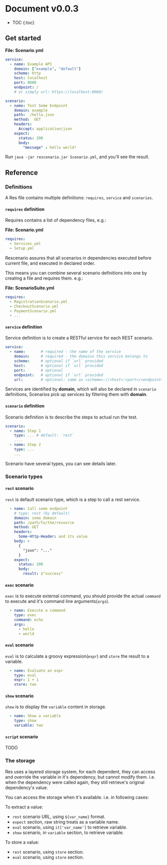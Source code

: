 # Document v0.0.3

* TOC
{:toc}

## Get started

**File: Scenario.yml**
```yaml
service:
  - name: Example API
    domain: ["example", "default"]
    scheme: http
    host: localhost
    port: 8080
    endpoint: /
    # or simply url: https://localhost:8080/

scenario:
  - name: Test Some Endpoint
    domain: example
    path:  /hello.json
    method:  GET
    headers:
      Accept: application/json
    expect:
      status: 200
      body:
        "message" : hello world!
```

Run `java -jar rescenario.jar Scenario.yml`, and you'll see the result.

## Reference

### Definitions

A Res file contains multiple definitions: `requires`, `service` and `scenarios`.

#### `requires` definition

Requires contains a list of dependency files, e.g.:

**File: Scenario.yml**
```yaml
requires:
  - Services.yml
  - Setup.yml
```

Rescenario assures that all scenarios in dependencies executed before
current file, and executed in declared order.

This means you can combine several scenario definitions into one by
creating a file and requires them. e.g.:

**File: ScenarioSuite.yml**
```yaml
requires:
  - RegistrationScenario.yml
  - CheckoutScenario.yml
  - PaymentScenario.yml
  - ...
```

#### `service` definition

Service definition is to create a RESTful service for each REST scenario.

```yaml
service:
  - name:       # required - the name of the service
    domain:     # required - the domains this service belongs to
    scheme:     # optional if `url` provided
    host:       # optional if `url` provided
    port:       # optional
    endpoint:   # optional if `url` provided
    url:        # optional: same as <scheme>://<host>:<port>/<endpoint>
```

Services are identified by **domain**, which will also be declared in
`scenario` definitions, Scenarios pick up services by filtering them
with **domain**.

#### `scenario` definition

Scenario definition is to describe the steps to actual run the test.

```yaml
scenario:
  - name: Step 1
    type: ... # default: `rest`
    ....
  - name: Step 2
    type: ...
    ...
```

Scenario have several types, you can see details later.

### Scenario types

#### `rest` scenario

`rest` is default scenario type, which is a step to call a rest service.

```yaml
  - name: Call some endpoint
    # type: rest (by default)
    domain: some_domain
    path: /path/to/the/resource
    method: GET
    headers:
      Some-Http-Header: and its value
    body: >
      {
        "json": "..."
      }
    expect:
      status: 200
      body:
        result: $"success"
```

#### `exec` scenario

`exec` is to execute external command, you should provide the
actual `command` to execute and it's command line arguments(`args`).

```yaml
  - name: Execute a command
    type: exec
    command: echo
    args:
      - hello
      - world
```

#### `eval` scenario

`eval` is to calculate a groovy expression(`expr`) and `store` the result to
a variable.

```yaml
  - name: Evaluate an expr
    type: eval
    expr: 1 + 1
    store: two
```

#### `show` scenario

`show` is to display the `variable` content in storage.

```yaml
  - name: Show a variable
    type: show
    variable: two
```

#### `script` scenario

TODO

### The storage

Res uses a layered storage system, for each dependent, 
they can access and override the variable in it's dependency,
but cannot modify them. i.e. when the dependency were called
again, they still retrieve's original dependency's value.

You can access the storage when it's available. i.e. in following cases:

To extract a value:
  - `rest` scenario URL, using `${var_name}` format.
  - `expect` section, raw string treats as a variable name.
  - `eval` scenario, using `it['var_name']` to retrieve variable.
  - `show` scenario, in `variable` section, to retrieve variable.

To store a value:
  - `rest` scenario, using `store` section.
  - `eval` scenario, using `store` section.
  